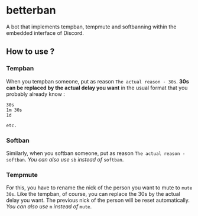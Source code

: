 # betterban

A bot that implements tempban, tempmute and softbanning within the embedded interface of Discord.

## How to use ?

### Tempban

When you tempban someone, put as reason `The actual reason - 30s`. **30s can be replaced by the actual delay you want** in the usual format that you probably already know :

```
30s
1m 30s
1d

etc.
```

### Softban

Similarly, when you softban someone, put as reason `The actual reason - softban`. *You can also use* `sb` *instead of* `softban`.

### Tempmute

For this, you have to rename the nick of the person you want to mute to `mute 30s`. Like the tempban, of course, you can replace the 30s by the actual delay you want. The previous nick of the person will be reset automatically. *You can also use* `m` *instead of* `mute`.